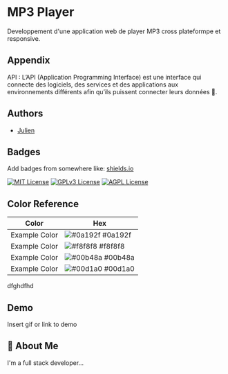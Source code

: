 
# MP3 Player

Developpement d'une application web de player MP3 cross plateformpe et responsive.


## Appendix
API :  L’API (Application Programming Interface) est une interface qui connecte des logiciels, des services et des applications aux environnements différents afin qu’ils puissent connecter leurs données 🤣.


## Authors

- [Julien](https://www.github.com/JulienTouchard)


## Badges

Add badges from somewhere like: [shields.io](https://shields.io/)

[![MIT License](https://img.shields.io/badge/License-MIT-green.svg)](https://choosealicense.com/licenses/mit/)
[![GPLv3 License](https://img.shields.io/badge/License-GPL%20v3-yellow.svg)](https://opensource.org/licenses/)
[![AGPL License](https://img.shields.io/badge/license-AGPL-blue.svg)](http://www.gnu.org/licenses/agpl-3.0)

## Color Reference

| Color             | Hex                                                                |
| ----------------- | ------------------------------------------------------------------ |
| Example Color | ![#0a192f](https://via.placeholder.com/10/0a192f?text=+) #0a192f |
| Example Color | ![#f8f8f8](https://via.placeholder.com/10/f8f8f8?text=+) #f8f8f8 |
| Example Color | ![#00b48a](https://via.placeholder.com/10/00b48a?text=+) #00b48a |
| Example Color | ![#00d1a0](https://via.placeholder.com/10/00b48a?text=+) #00d1a0 |

dfghdfhd
## Demo

Insert gif or link to demo


## 🚀 About Me
I'm a full stack developer...

